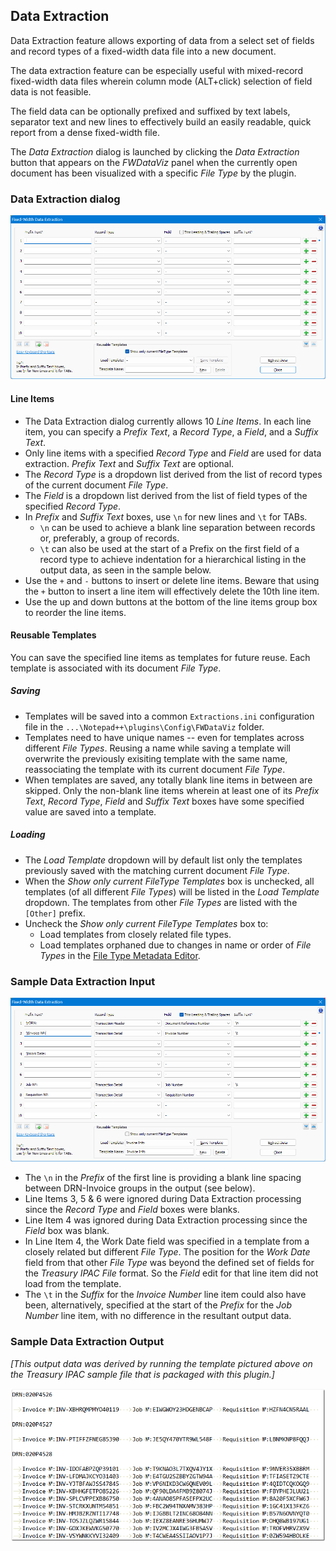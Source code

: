 ## Data Extraction

Data Extraction feature allows exporting of data from a select set of fields and record types of a fixed-width data file into a new document.

The data extraction feature can be especially useful with mixed-record fixed-width data files wherein column mode (ALT+click) selection of field data is not feasible.

The field data can be optionally prefixed and suffixed by text labels, separator text and new lines to effectively build an easily readable, quick report from a dense fixed-width file.

The _Data Extraction_ dialog is launched by clicking the _Data Extraction_ button that appears on the _FWDataViz_ panel when the currently open document has been visualized with a specific _File Type_ by the plugin.

### Data Extraction dialog
![Data_Extraction_Dialog](https://raw.githubusercontent.com/shriprem/FWDataViz/master/images/data_extract_dialog.png)

#### Line Items
* The Data Extraction dialog currently allows 10 _Line Items_. In each line item, you can specify a _Prefix Text_, a _Record Type_, a _Field_, and a _Suffix Text_.
* Only line items with a specified _Record Type_ and _Field_ are used for data extraction. _Prefix Text_ and _Suffix Text_ are optional.
* The _Record Type_ is a dropdown list derived from the list of record types of the current document _File Type_.
* The _Field_ is a dropdown list derived from the list of field types of the specified _Record Type_.
* In _Prefix_ and _Suffix Text_ boxes, use `\n` for new lines and `\t` for TABs.
   * `\n` can be used to achieve a blank line separation between records or, preferably, a group of records.
   * `\t` can also be used at the start of a Prefix on the first field of a record type to achieve indentation for a hierarchical listing in the output data, as seen in the sample below.
* Use the `+` and `-` buttons to insert or delete line items. Beware that using the `+` button to insert a line item will effectively delete the 10th line item.
* Use the up and down buttons at the bottom of the line items group box to reorder the line items.

#### Reusable Templates
You can save the specified line items as templates for future reuse. Each template is associated with its document _File Type_.
##### Saving
* Templates will be saved into a common `Extractions.ini` configuration file in the `...\Notepad++\plugins\Config\FWDataViz` folder.
* Templates need to have unique names -- even for templates across different _File Types_. Reusing a name while saving a template will overwrite the previously exisiting template with the same name, reassociating the template with its current document _File Type_.
* When templates are saved, any totally blank line items in between are skipped. Only the non-blank line items wherein at least one of its _Prefix Text_, _Record Type_, _Field_ and _Suffix Text_ boxes have some specified value are saved into a template.
##### Loading
* The _Load Template_ dropdown will by default list only the templates previously saved with the matching current document _File Type_.
* When the _Show only current FileType Templates_ box is unchecked, all templates (of all different _File Types_) will be listed in the _Load Template_ dropdown. The templates from other _File Types_ are listed with the `[Other]` prefix.
* Uncheck the _Show only current FileType Templates_ box to:
   * Load templates from closely related file types.
   * Load templates orphaned due to changes in name or order of _File Types_ in the [File Type Metadata Editor](https://github.com/shriprem/FWDataViz/blob/master/docs/file_type_config_dialog.md).

### Sample Data Extraction Input
![Data_Extraction_Sample](https://raw.githubusercontent.com/shriprem/FWDataViz/master/images/data_extract_sample.png)

* The `\n` in the _Prefix_ of the first line is providing a blank line spacing between DRN-Invoice groups in the output (see below).
* Line Items 3, 5 & 6 were ignored during Data Extraction processing since the _Record Type_ and _Field_ boxes were blanks.
* Line Item 4 was ignored during Data Extraction processing since the _Field_ box was blank.
* In Line Item 4, the Work Date field was specified in a template from a closely related but different _File Type_. The position for the _Work Date_ field from that other _File Type_ was beyond the defined set of fields for the _Treasury IPAC File_ format. So the _Field_ edit for that line item did not load from the template.
* The `\t` in the _Suffix_ for the _Invoice Number_ line item could also have been, alternatively, specified at the start of the _Prefix_ for the _Job Number_ line item, with no difference in the resultant output data.


### Sample Data Extraction Output
_[This output data was derived by running the template pictured above on the _Treasury IPAC_ sample file that is packaged with this plugin.]_

![Sample_Data_Output](https://raw.githubusercontent.com/shriprem/FWDataViz/master/images/data_extract_output.png)